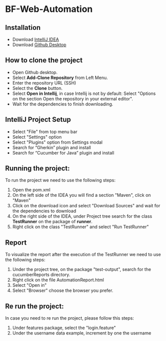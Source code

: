 # BF-Web-Automation
 
## Installation 
* Download [IntelliJ IDEA](https://www.jetbrains.com/idea/) 
* Download [Github Desktop](https://desktop.github.com/)

## How to clone the project
* Open Github desktop.
* Select **Add-Clone Repository** from Left Menu.
* Enter the repository URL (SSH)
* Select the **Clone** button.
* Select **Open in Intellij**, in case Intellij is not by default: Select "Options on the section Open the repository in your external editor".
* Wait for the dependencies to finish downloading.

## IntelliJ Project Setup
* Select "File" from top menu bar
* Select "Settings" option
* Select "Plugins" option from Settings modal
* Search for “Gherkin” plugin and install
* Search for “Cucumber for Java” plugin and install

## Running the project: 
To run the project we need to use the following steps:
1. Open the pom.xml
2. On the left side of the IDEA you will find a section "Maven", click on "Maven"
3. Click on the download icon and select "Download Sources" and wait for the dependencies to download
4. On the right side of the IDEA, under Project tree search for the class **TestRunner** on the package of **runner**.
5. Right click on the class "TestRunner" and select "Run TestRunner"

## Report
To visualize the report after the execution of the TestRunner we need to use the following steps:
1. Under the project tree, on the package "test-output", search for the cucumberReports directory.
2. Right click on the file AutomationReport.html
3. Select "Open in" 
4. Select "Browser" choose the browser you prefer.

## Re run the project: 
In case you need to re run the project, please follow this steps:
1. Under features package, select the "login.feature"
2. Under the username data example, increment by one the username 

